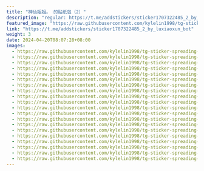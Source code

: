 ```yaml
---
title: "神仙姐姐。 的贴纸包（2）"
description: "regular: https://t.me/addstickers/sticker1707322485_2_by_luxiaoxun_bot"
featured_image: "https://raw.githubusercontent.com/kylelin1998/tg-sticker-spreading-worldwide-images/main/img/6a007027-e661-4192-b91e-08adfbf50bce.jpg"
link: "https://t.me/addstickers/sticker1707322485_2_by_luxiaoxun_bot"
weight: 3
date: 2024-04-20T08:07:28+08:00
images:
  - https://raw.githubusercontent.com/kylelin1998/tg-sticker-spreading-worldwide-images/main/img/6a007027-e661-4192-b91e-08adfbf50bce.jpg
  - https://raw.githubusercontent.com/kylelin1998/tg-sticker-spreading-worldwide-images/main/img/046ae8ca-77cb-44d7-acd3-311b88ec6f14.jpg
  - https://raw.githubusercontent.com/kylelin1998/tg-sticker-spreading-worldwide-images/main/img/6e309cf2-b57c-4991-93b3-bf376042b735.jpg
  - https://raw.githubusercontent.com/kylelin1998/tg-sticker-spreading-worldwide-images/main/img/293a19b4-95e9-4c2d-9b37-ba3c3771880c.jpg
  - https://raw.githubusercontent.com/kylelin1998/tg-sticker-spreading-worldwide-images/main/img/c089a6c6-127a-4b7a-a0b1-c82234d3ac36.jpg
  - https://raw.githubusercontent.com/kylelin1998/tg-sticker-spreading-worldwide-images/main/img/426dd812-fd99-44ea-936e-fbe38abb13c9.jpg
  - https://raw.githubusercontent.com/kylelin1998/tg-sticker-spreading-worldwide-images/main/img/4a77773e-76c0-4c04-8279-23e03d135f05.jpg
  - https://raw.githubusercontent.com/kylelin1998/tg-sticker-spreading-worldwide-images/main/img/69a3fa9d-8cc3-4528-9666-4955e9d18c35.jpg
  - https://raw.githubusercontent.com/kylelin1998/tg-sticker-spreading-worldwide-images/main/img/3a77a5c9-d70b-45f6-b4c5-a749a1f5bbb1.jpg
  - https://raw.githubusercontent.com/kylelin1998/tg-sticker-spreading-worldwide-images/main/img/fcbe8c6b-3904-491c-9f29-ceed2aed0e83.jpg
  - https://raw.githubusercontent.com/kylelin1998/tg-sticker-spreading-worldwide-images/main/img/9b93acb6-d9be-44eb-9983-233a9025e803.jpg
  - https://raw.githubusercontent.com/kylelin1998/tg-sticker-spreading-worldwide-images/main/img/d5fc5adc-0402-4ace-8ba5-7a41d01ecb61.jpg
  - https://raw.githubusercontent.com/kylelin1998/tg-sticker-spreading-worldwide-images/main/img/5c2fcce3-e412-48d4-b9d2-809eb7258c24.jpg
  - https://raw.githubusercontent.com/kylelin1998/tg-sticker-spreading-worldwide-images/main/img/0f44352d-76d1-442b-b23c-83671dcb6129.jpg
  - https://raw.githubusercontent.com/kylelin1998/tg-sticker-spreading-worldwide-images/main/img/96226d2b-f1bd-44cc-b1f0-79b1e71001db.jpg
  - https://raw.githubusercontent.com/kylelin1998/tg-sticker-spreading-worldwide-images/main/img/6cc9b04a-472b-4ef1-905b-322235aa6d97.jpg
  - https://raw.githubusercontent.com/kylelin1998/tg-sticker-spreading-worldwide-images/main/img/1f046e76-dc47-4433-87ef-0a94b0c65375.jpg
  - https://raw.githubusercontent.com/kylelin1998/tg-sticker-spreading-worldwide-images/main/img/377da583-4f9c-407e-b39e-2a4eef71a91e.jpg
  - https://raw.githubusercontent.com/kylelin1998/tg-sticker-spreading-worldwide-images/main/img/10cd041d-cbbb-4a4f-84d7-a601824ca8f7.jpg
  - https://raw.githubusercontent.com/kylelin1998/tg-sticker-spreading-worldwide-images/main/img/c7f31d46-4709-44b4-b0f8-c98a385821e1.jpg
---
```

